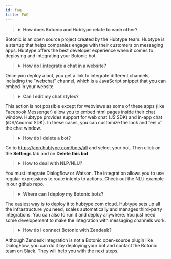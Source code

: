 ```yaml
---
id: faq
title: FAQ
---
```



><details><summary><b>How does Botonic and Hubtype relate to each other?</b></summary>
Botonic is an open source project created by the Hubtype team. Hubtype is a startup that helps companies engage with their customers on messaging apps.
Hubtype offers the best developer experience when it comes to deploying and integrating your Botonic bot.
</details>

><details><summary><b>How do I integrate a chat in a website?</b></summary>
Once you deploy a bot,  you get a link to integrate different channels, including the "webchat" channel, which is a JavaScript snippet that you can embed in your website.
</details>

><details><summary><b>Can I edit my chat  styles?</b></summary>
This action is not possible except for webviews as some of these apps (like Facebook Messenger) allow you to embed html pages inside their chat window.
Hubtype provides support for web chat (JS SDK) and in-app chat (iOS/Android SDK). In these cases, you can customize the look and feel of the chat window.
</details>

><details><summary><b>How do I delete a bot?</b></summary>
Go to https://app.hubtype.com/bots/all and select your bot. Then click on the **Settings** tab and on **Delete this bot**.
</details>

><details><summary><b>How to deal with NLP/NLU?</b></summary>
You must integrate Dialogflow or Watson. The integration allows you to use regular expressions to route intents to actions. Check out the NLU example in our github repo.
</details>

><details><summary><b>Where can I deploy my Botonic bots?</b></summary>
The easiest way is to deploy it to hubtype.com cloud. Hubtype sets up all the infrastructure you need, scales automatically and manages third-party integrations.
You can also to run it and deploy anywhere. You just need some developement to make the integration with messaging channels work.
</details>

><details><summary><b>How do I connect Botonic with Zendesk?</b></summary>
Although Zendesk integration is not a Botonic open-source plugin like DialogFlow, you can do it by deploying your bot and contact the Botonic team on Slack. They will help you with the next steps.
</details>
